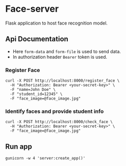# Face-server
Flask application to host face recognition model.
## Api Documentation
- Here `form-data` and `form-file` is used to send data.
- In authorization header `Bearer` token is used.

### Register Face
```
curl -X POST http://localhost:8000/register_face \
  -H "Authorization: Bearer <your-secret-key>" \
  -F "name=John Doe" \
  -F "student_id=12345" \
  -F "face_image=@face_image.jpg"
```

### Identify faces and provide student info

```
curl -X POST http://localhost:8000/check_face \
  -H "Authorization: Bearer <your-secret-key>" \
  -F "face_image=@face_image.jpg"
```

## Run app
```
gunicorn -w 4 'server:create_app()'
```